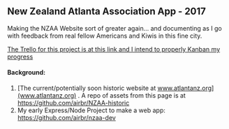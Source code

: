 ## New Zealand Atlanta Association App - 2017

Making the NZAA Website sort of greater again... and documenting as I go with feedback from real fellow Americans and Kiwis in this fine city.

[The Trello for this project is at this link and I intend to properly Kanban my progress](https://trello.com/b/RTwTGDnO/nzaa-development)

#### Background:
1. [The current/potentially soon historic website at www.atlantanz.org](www.atlantanz.org) . A repo of assets from this page is at https://github.com/airbr/NZAA-historic
2. My early Express/Node Project to make a web app: https://github.com/airbr/nzaa-dev

